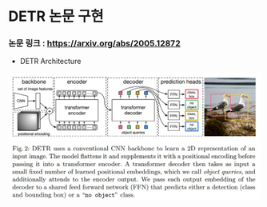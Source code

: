 # DETR 논문 구현  
### 논문 링크 : https://arxiv.org/abs/2005.12872  
- DETR Architecture  
<img src = "https://github.com/Sangh0/Vision-Transformer/blob/main/DETR/figure/figure2.JPG?raw=true">
